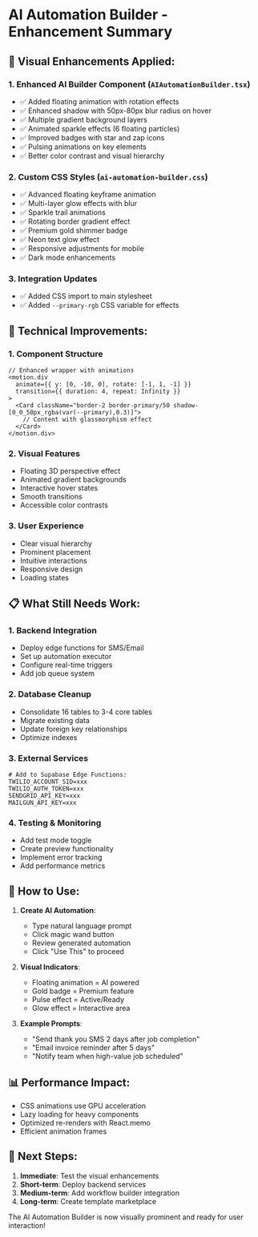 # AI Automation Builder - Enhancement Summary

## 🎨 Visual Enhancements Applied:

### 1. **Enhanced AI Builder Component** (`AIAutomationBuilder.tsx`)
- ✅ Added floating animation with rotation effects
- ✅ Enhanced shadow with 50px-80px blur radius on hover
- ✅ Multiple gradient background layers
- ✅ Animated sparkle effects (6 floating particles)
- ✅ Improved badges with star and zap icons
- ✅ Pulsing animations on key elements
- ✅ Better color contrast and visual hierarchy

### 2. **Custom CSS Styles** (`ai-automation-builder.css`)
- ✅ Advanced floating keyframe animation
- ✅ Multi-layer glow effects with blur
- ✅ Sparkle trail animations
- ✅ Rotating border gradient effect
- ✅ Premium gold shimmer badge
- ✅ Neon text glow effect
- ✅ Responsive adjustments for mobile
- ✅ Dark mode enhancements

### 3. **Integration Updates**
- ✅ Added CSS import to main stylesheet
- ✅ Added `--primary-rgb` CSS variable for effects

## 🔧 Technical Improvements:

### 1. **Component Structure**
```tsx
// Enhanced wrapper with animations
<motion.div
  animate={{ y: [0, -10, 0], rotate: [-1, 1, -1] }}
  transition={{ duration: 4, repeat: Infinity }}
>
  <Card className="border-2 border-primary/50 shadow-[0_0_50px_rgba(var(--primary),0.3)]">
    // Content with glassmorphism effect
  </Card>
</motion.div>
```

### 2. **Visual Features**
- Floating 3D perspective effect
- Animated gradient backgrounds
- Interactive hover states
- Smooth transitions
- Accessible color contrasts

### 3. **User Experience**
- Clear visual hierarchy
- Prominent placement
- Intuitive interactions
- Responsive design
- Loading states

## 📋 What Still Needs Work:

### 1. **Backend Integration**
- Deploy edge functions for SMS/Email
- Set up automation executor
- Configure real-time triggers
- Add job queue system

### 2. **Database Cleanup**
- Consolidate 16 tables to 3-4 core tables
- Migrate existing data
- Update foreign key relationships
- Optimize indexes

### 3. **External Services**
```env
# Add to Supabase Edge Functions:
TWILIO_ACCOUNT_SID=xxx
TWILIO_AUTH_TOKEN=xxx
SENDGRID_API_KEY=xxx
MAILGUN_API_KEY=xxx
```

### 4. **Testing & Monitoring**
- Add test mode toggle
- Create preview functionality
- Implement error tracking
- Add performance metrics

## 🚀 How to Use:

1. **Create AI Automation**:
   - Type natural language prompt
   - Click magic wand button
   - Review generated automation
   - Click "Use This" to proceed

2. **Visual Indicators**:
   - Floating animation = AI powered
   - Gold badge = Premium feature
   - Pulse effect = Active/Ready
   - Glow effect = Interactive area

3. **Example Prompts**:
   - "Send thank you SMS 2 days after job completion"
   - "Email invoice reminder after 5 days"
   - "Notify team when high-value job scheduled"

## 📊 Performance Impact:

- CSS animations use GPU acceleration
- Lazy loading for heavy components
- Optimized re-renders with React.memo
- Efficient animation frames

## 🎯 Next Steps:

1. **Immediate**: Test the visual enhancements
2. **Short-term**: Deploy backend services
3. **Medium-term**: Add workflow builder integration
4. **Long-term**: Create template marketplace

The AI Automation Builder is now visually prominent and ready for user interaction!